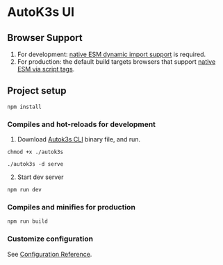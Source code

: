 # AutoK3s UI

## Browser Support

1. For development: [native ESM dynamic import support](https://caniuse.com/es6-module-dynamic-import) is required.
2. For production: the default build targets browsers that support [native ESM via script tags](https://caniuse.com/es6-module).

## Project setup

```shell
npm install
```

### Compiles and hot-reloads for development

1. Download [Autok3s CLI](https://github.com/cnrancher/autok3s/releases) binary file, and run.

```shell
chmod +x ./autok3s

./autok3s -d serve
```

2. Start dev server

```shell
npm run dev
```

### Compiles and minifies for production

```
npm run build
```

### Customize configuration

See [Configuration Reference](https://vitejs.dev/config/).
